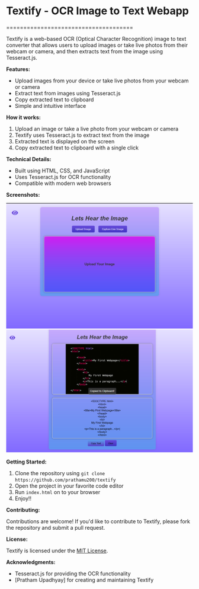 # Textify - OCR Image to Text Webapp

=====================================

Textify is a web-based OCR (Optical Character Recognition) image to text converter that allows users to upload images or take live photos from their webcam or camera, and then extracts text from the image using Tesseract.js.

**Features:**

- Upload images from your device or take live photos from your webcam or camera
- Extract text from images using Tesseract.js
- Copy extracted text to clipboard
- Simple and intuitive interface

**How it works:**

1. Upload an image or take a live photo from your webcam or camera
2. Textify uses Tesseract.js to extract text from the image
3. Extracted text is displayed on the screen
4. Copy extracted text to clipboard with a single click

**Technical Details:**

- Built using HTML, CSS, and JavaScript
- Uses Tesseract.js for OCR functionality
- Compatible with modern web browsers

**Screenshots:**

[![Upload Image](/image/main.png)](https://prathamu200.github.io/textify)
[![Extracted Text](/image/working.png)](https://prathamu200.github.io/textify)

**Getting Started:**

1. Clone the repository using `git clone https://github.com/prathamu200/textify`
2. Open the project in your favorite code editor
3. Run `index.html` on to your browser
4. Enjoy!!

**Contributing:**

Contributions are welcome! If you'd like to contribute to Textify, please fork the repository and submit a pull request.

**License:**

Textify is licensed under the [MIT License](https://opensource.org/licenses/MIT).

**Acknowledgments:**

- Tesseract.js for providing the OCR functionality
- [Pratham Upadhyay] for creating and maintaining Textify
